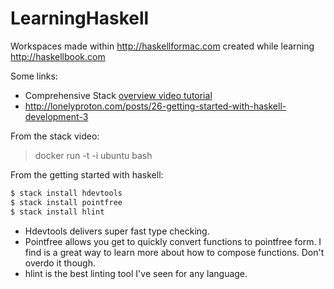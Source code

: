 # LearningHaskell
Workspaces made within http://haskellformac.com created while learning http://haskellbook.com

Some links:
* Comprehensive Stack [overview video tutorial](https://www.youtube.com/watch?v=sRonIB8ZStw)
* http://lonelyproton.com/posts/26-getting-started-with-haskell-development-3

From the stack video:
> docker run -t -i ubuntu bash


From the getting started with haskell:

```bash
$ stack install hdevtools
$ stack install pointfree
$ stack install hlint
```
* Hdevtools delivers super fast type checking.
* Pointfree allows you get to quickly convert functions to pointfree form. I find is a great way to learn more about how to compose functions. Don't overdo it though.
* hlint is the best linting tool I've seen for any language.

